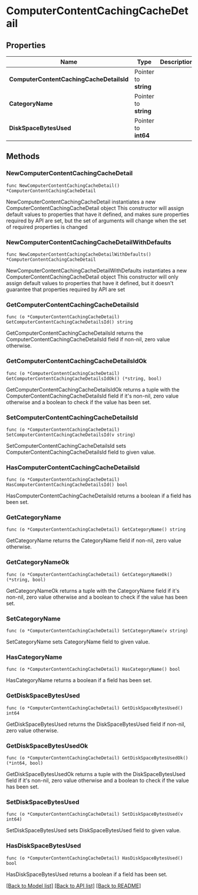 # ComputerContentCachingCacheDetail

## Properties

Name | Type | Description | Notes
------------ | ------------- | ------------- | -------------
**ComputerContentCachingCacheDetailsId** | Pointer to **string** |  | [optional] [readonly] 
**CategoryName** | Pointer to **string** |  | [optional] [readonly] 
**DiskSpaceBytesUsed** | Pointer to **int64** |  | [optional] [readonly] 

## Methods

### NewComputerContentCachingCacheDetail

`func NewComputerContentCachingCacheDetail() *ComputerContentCachingCacheDetail`

NewComputerContentCachingCacheDetail instantiates a new ComputerContentCachingCacheDetail object
This constructor will assign default values to properties that have it defined,
and makes sure properties required by API are set, but the set of arguments
will change when the set of required properties is changed

### NewComputerContentCachingCacheDetailWithDefaults

`func NewComputerContentCachingCacheDetailWithDefaults() *ComputerContentCachingCacheDetail`

NewComputerContentCachingCacheDetailWithDefaults instantiates a new ComputerContentCachingCacheDetail object
This constructor will only assign default values to properties that have it defined,
but it doesn't guarantee that properties required by API are set

### GetComputerContentCachingCacheDetailsId

`func (o *ComputerContentCachingCacheDetail) GetComputerContentCachingCacheDetailsId() string`

GetComputerContentCachingCacheDetailsId returns the ComputerContentCachingCacheDetailsId field if non-nil, zero value otherwise.

### GetComputerContentCachingCacheDetailsIdOk

`func (o *ComputerContentCachingCacheDetail) GetComputerContentCachingCacheDetailsIdOk() (*string, bool)`

GetComputerContentCachingCacheDetailsIdOk returns a tuple with the ComputerContentCachingCacheDetailsId field if it's non-nil, zero value otherwise
and a boolean to check if the value has been set.

### SetComputerContentCachingCacheDetailsId

`func (o *ComputerContentCachingCacheDetail) SetComputerContentCachingCacheDetailsId(v string)`

SetComputerContentCachingCacheDetailsId sets ComputerContentCachingCacheDetailsId field to given value.

### HasComputerContentCachingCacheDetailsId

`func (o *ComputerContentCachingCacheDetail) HasComputerContentCachingCacheDetailsId() bool`

HasComputerContentCachingCacheDetailsId returns a boolean if a field has been set.

### GetCategoryName

`func (o *ComputerContentCachingCacheDetail) GetCategoryName() string`

GetCategoryName returns the CategoryName field if non-nil, zero value otherwise.

### GetCategoryNameOk

`func (o *ComputerContentCachingCacheDetail) GetCategoryNameOk() (*string, bool)`

GetCategoryNameOk returns a tuple with the CategoryName field if it's non-nil, zero value otherwise
and a boolean to check if the value has been set.

### SetCategoryName

`func (o *ComputerContentCachingCacheDetail) SetCategoryName(v string)`

SetCategoryName sets CategoryName field to given value.

### HasCategoryName

`func (o *ComputerContentCachingCacheDetail) HasCategoryName() bool`

HasCategoryName returns a boolean if a field has been set.

### GetDiskSpaceBytesUsed

`func (o *ComputerContentCachingCacheDetail) GetDiskSpaceBytesUsed() int64`

GetDiskSpaceBytesUsed returns the DiskSpaceBytesUsed field if non-nil, zero value otherwise.

### GetDiskSpaceBytesUsedOk

`func (o *ComputerContentCachingCacheDetail) GetDiskSpaceBytesUsedOk() (*int64, bool)`

GetDiskSpaceBytesUsedOk returns a tuple with the DiskSpaceBytesUsed field if it's non-nil, zero value otherwise
and a boolean to check if the value has been set.

### SetDiskSpaceBytesUsed

`func (o *ComputerContentCachingCacheDetail) SetDiskSpaceBytesUsed(v int64)`

SetDiskSpaceBytesUsed sets DiskSpaceBytesUsed field to given value.

### HasDiskSpaceBytesUsed

`func (o *ComputerContentCachingCacheDetail) HasDiskSpaceBytesUsed() bool`

HasDiskSpaceBytesUsed returns a boolean if a field has been set.


[[Back to Model list]](../README.md#documentation-for-models) [[Back to API list]](../README.md#documentation-for-api-endpoints) [[Back to README]](../README.md)


